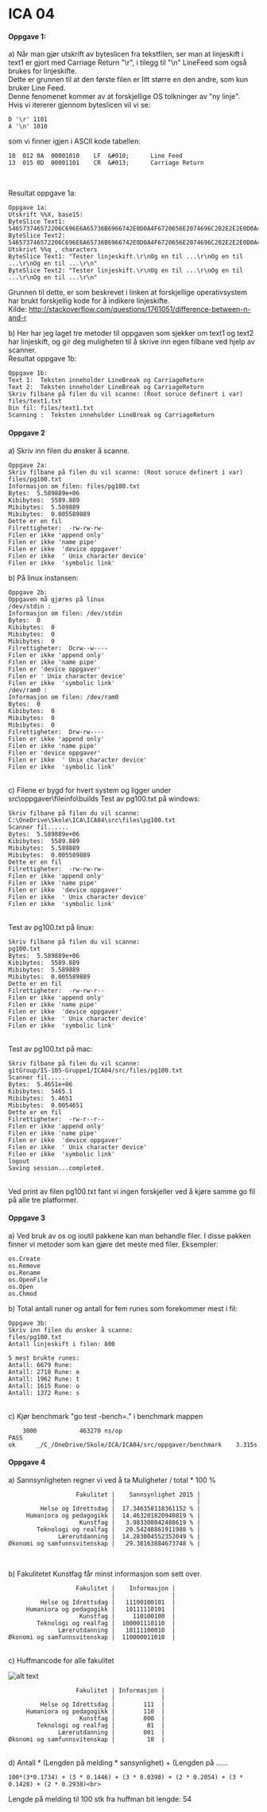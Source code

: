 # ICA 04
#### Oppgave 1:
a) Når man gjør utskrift av byteslicen fra tekstfilen, ser man at linjeskift i text1 er gjort med Carriage Return "\r", i tilegg til "\n" LineFeed som også brukes for linjeskifte.<br>
Dette er grunnen til at den første filen er litt større en den andre, som kun bruker Line Feed.<br>
Denne fenomenet kommer av at forskjellige OS tolkninger av "ny linje".<br>
Hvis vi itererer gjennom byteslicen vil vi se:<br>
```
D '\r' 1101 
A '\n' 1010 
```
som vi finner igjen i ASCII kode tabellen:

```
10	012	0A	00001010	LF	&#010;	 	Line Feed 
13	015	0D	00001101	CR	&#013;	 	Carriage Return
```
<br>

Resultat oppgave 1a:
```
Oppgave 1a:
Utskrift %%X, base15:
ByteSlice Text1: 546573746572206C696E6A65736B6966742E0D0A4F6720656E2074696C202E2E2E0D0A4F6720656E2074696C202E2E2E0D0A4F6720656E2074696C202E2E2E0D0A
ByteSlice Text2: 546573746572206C696E6A65736B6966742E0D0A4F6720656E2074696C202E2E2E0D0A4F6720656E2074696C202E2E2E0D0A4F6720656E2074696C202E2E2E0D0A
Utskrivt %%q , characters
ByteSlice Text1: "Tester linjeskift.\r\nOg en til ...\r\nOg en til ...\r\nOg en til ...\r\n"
ByteSlice Text2: "Tester linjeskift.\r\nOg en til ...\r\nOg en til ...\r\nOg en til ...\r\n"
```
Grunnen til dette, er som beskrevet i linken at forskjellige operativsystem har brukt forskjellig kode for å indikere linjeskifte.
<br>Kilde: http://stackoverflow.com/questions/1761051/difference-between-n-and-r

b) Her har jeg laget tre metoder til oppgaven som sjekker om text1 og text2 har linjeskift, og gir deg muligheten til å skrive inn egen filbane ved hjelp av scanner.
<br> Resultat oppgave 1b:

```
Oppgave 1b:
Text 1:  Teksten inneholder LineBreak og CarriageReturn
Text 2:  Teksten inneholder LineBreak og CarriageReturn
Skriv filbane på filen du vil scanne: (Root soruce definert i var)
files/text1.txt
Din fil: files/text1.txt
Scanning :  Teksten inneholder LineBreak og CarriageReturn
```

#### Oppgave 2
a) Skriv inn filen du ønsker å scanne.
```
Oppgave 2a:
Skriv filbane på filen du vil scanne: (Root soruce definert i var)
files/pg100.txt
Informasjon om filen: files/pg100.txt
Bytes:  5.589889e+06
Kibibytes:  5589.889
Mibibytes:  5.589889
Mibibytes:  0.005589889
Dette er en fil
Filrettigheter:  -rw-rw-rw-
Filen er ikke 'append only'
Filen er ikke 'name pipe'
Filen er ikke  'device oppgaver'
Filen er ikke  ' Unix character device'
Filen er ikke  'symbolic link'
```

b) På linux instansen:
```
Oppgave 2b:
Oppgaven må gjøres på linux
/dev/stdin​ :
Informasjon om filen: /dev/stdin
Bytes:  0
Kibibytes:  0
Mibibytes:  0
Mibibytes:  0
Filrettigheter:  Dcrw--w----
Filen er ikke 'append only'
Filen er ikke 'name pipe'
Filen er 'device oppgaver'
Filen er ' Unix character device'
Filen er ikke  'symbolic link'
/dev/ram0 :
Informasjon om filen: /dev/ram0
Bytes:  0
Kibibytes:  0
Mibibytes:  0
Mibibytes:  0
Filrettigheter:  Drw-rw----
Filen er ikke 'append only'
Filen er ikke 'name pipe'
Filen er 'device oppgaver'
Filen er ikke  ' Unix character device'
Filen er ikke  'symbolic link'
```

<br>
c) Filene er bygd for hvert system og ligger under src\oppgaver\fileinfo\builds
Test av pg100.txt på windows:

```
Skriv filbane på filen du vil scanne:
C:\OneDrive\Skole\ICA\ICA04\src\files\pg100.txt
Scanner fil......
Bytes:  5.589889e+06
Kibibytes:  5589.889
Mibibytes:  5.589889
Mibibytes:  0.005589889
Dette er en fil
Filrettigheter:  -rw-rw-rw-
Filen er ikke 'append only'
Filen er ikke 'name pipe'
Filen er ikke  'device oppgaver'
Filen er ikke  ' Unix character device'
Filen er ikke  'symbolic link'
```

<br>
Test av pg100.txt på linux:

```
Skriv filbane på filen du vil scanne:
pg100.txt
Bytes:  5.589889e+06
Kibibytes:  5589.889
Mibibytes:  5.589889
Mibibytes:  0.005589889
Dette er en fil
Filrettigheter:  -rw-rw-r--
Filen er ikke 'append only'
Filen er ikke 'name pipe'
Filen er ikke  'device oppgaver'
Filen er ikke  ' Unix character device'
Filen er ikke  'symbolic link'
```


<br>
Test av pg100.txt på mac:

```
Skriv filbane på filen du vil scanne:
gitGroup/IS-105-Gruppe1/ICA04/src/files/pg100.txt
Scanner fil......
Bytes:  5.4651e+06
Kibibytes:  5465.1
Mibibytes:  5.4651
Mibibytes:  0.0054651
Dette er en fil
Filrettigheter:  -rw-r--r--
Filen er ikke 'append only'
Filen er ikke 'name pipe'
Filen er ikke  'device oppgaver'
Filen er ikke  ' Unix character device'
Filen er ikke  'symbolic link'
logout
Saving session...completed.

```

<br>
Ved print av filen pg100.txt fant vi ingen forskjeller ved å kjøre samme go fil på alle tre platformer.

#### Oppgave 3
a) Ved bruk av os og ioutil pakkene kan man behandle filer.
I disse pakken finner vi metoder som kan gjøre det meste med filer. Eksempler:<br>
```
os.Create
os.Remove
os.Rename
os.OpenFile
os.Open
os.Chmod
```
b) Total antall runer og antall for fem runes som forekommer mest i fil:
```
Oppgave 3b:
Skriv inn filen du ønsker å scanne:
files/pg100.txt
Antall linjeskift i filen: 800

5 mest brukte runes:
Antall: 6679 Rune:
Antall: 2718 Rune: e
Antall: 1962 Rune: t
Antall: 1615 Rune: o
Antall: 1372 Rune: s
```
<br>
c) Kjør benchmark "go test -bench=." i benchmark mappen

```
    3000            463270 ns/op
PASS
ok      _/C_/OneDrive/Skole/ICA/ICA04/src/oppgaver/benchmark    3.315s
```

#### Oppgave 4
a) Sannsynligheten regner vi ved å ta Muligheter / total * 100 %
```
                   Fakulitet |    Sannsynlighet 2015 |
                             |                       |
         Helse og Idrettsdag |  17.346358118361152 % |
     Humaniora og pedagogikk |  14.463201820940819 % |
                    Kunstfag |   3.983308042488619 % |
        Teknologi og realfag |   20.54248861911988 % |
              Lærerutdanning |  14.283004552352049 % |
Økonomi og samfunnsvitenskap |   29.38163884673748 % |
```
<br>

b)  Fakulitetet Kunstfag får minst informasjon som sett over.
```
                   Fakulitet |    Informasjon |
                             |                |
         Helse og Idrettsdag |   11100100101  |
     Humaniora og pedagogikk |   10111110101  |
                    Kunstfag |     110100100  |
        Teknologi og realfag |  100001110110  |
              Lærerutdanning |   10111100010  |
Økonomi og samfunnsvitenskap |  110000011010  |
```
<br>
c) Huffmancode for alle fakulitet <br>

![alt text](https://github.com/Zwirc/IS-105/blob/master/ICA04/vedlegg/huffman.PNG "Wapp")

```
                   Fakulitet | Informasjon |
                             |             |
         Helse og Idrettsdag |        111  |
     Humaniora og pedagogikk |        110  |
                    Kunstfag |        000  |
        Teknologi og realfag |         01  |
              Lærerutdanning |        001  |
Økonomi og samfunnsvitenskap |         10  |
```

<br>
d) Antall * (Lengden på melding * sansynlighet) + (Lengden på ......

```
100*(3*0.1734) + (3 * 0.1446) + (3 * 0.0398) + (2 * 0.2054) + (3 * 0.1428) + (2 * 0.2938)<br>
```
   Lengde på melding til 100 stk fra huffman bit lengde: 54